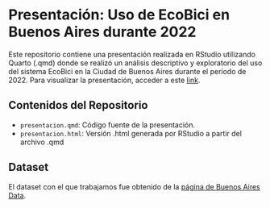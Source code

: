 # Presentación: Uso de EcoBici en Buenos Aires durante 2022
Este repositorio contiene una presentación realizada en RStudio utilizando Quarto (.qmd) donde se realizó un análisis descriptivo y exploratorio del uso del sistema EcoBici en la Ciudad de Buenos Aires durante el período de 2022.
Para visualizar la presentación, acceder a este [link](https://juanmamoreira.github.io/labo-datos-2023-2c-TP1/presentation.html).

## Contenidos del Repositorio
- `presentacion.qmd`: Código fuente de la presentación.
- `presentacion.html`: Versión .html generada por RStudio a partir del archivo .qmd


## Dataset

El dataset con el que trabajamos fue obtenido de la [página de Buenos Aires Data](https://data.buenosaires.gob.ar/dataset/bicicletas-publicas/resource/bacb443d-d502-4b73-8742-d136628b04c9).
